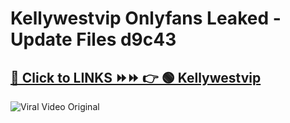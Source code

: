 
 # Kellywestvip Onlyfans Leaked - Update Files d9c43

## <h2><a href="https://clipsfans.com/Kellywestvip&ref=git">🔗 Click to LINKS ⏩⏩ 👉 🟢 Kellywestvip </a></h2>

<a href="https://clipsfans.com/Kellywestvip&ref=git" rel="nofollow" data-target="animated-image.originalLink"><img src="https://i.ibb.co.com/xMMVF88/686577567.gif" alt="Viral Video Original" style="max-width: 100%; display: inline-block;" data-target="animated-image.originalImage"></a>

